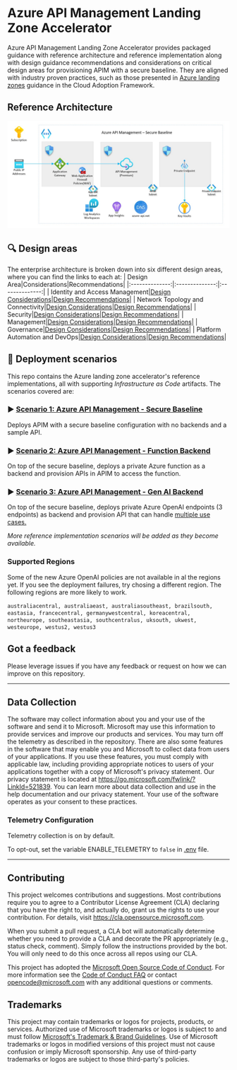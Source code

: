 # Azure API Management Landing Zone Accelerator

Azure API Management Landing Zone Accelerator provides packaged guidance with reference architecture and reference implementation along with design guidance recommendations and considerations on critical design areas for provisioning APIM with a secure baseline. They are aligned with industry proven practices, such as those presented in [Azure landing zones](https://learn.microsoft.com/azure/cloud-adoption-framework/ready/landing-zone/) guidance in the Cloud Adoption Framework.

## Reference Architecture

![image](/docs/images/apim-secure-baseline.jpg)

## :mag: Design areas

The enterprise architecture is broken down into six different design areas, where you can find the links to each at:
| Design Area|Considerations|Recommendations|
|:--------------:|:--------------:|:--------------:|
| Identity and Access Management|[Design Considerations](https://learn.microsoft.com/en-us/azure/cloud-adoption-framework/scenarios/app-platform/api-management/identity-and-access-management#design-considerations)|[Design Recommendations](https://learn.microsoft.com/en-us/azure/cloud-adoption-framework/scenarios/app-platform/api-management/identity-and-access-management#design-recommendations)|
| Network Topology and Connectivity|[Design Considerations](https://learn.microsoft.com/en-us/azure/cloud-adoption-framework/scenarios/app-platform/api-management/network-topology-and-connectivity#design-considerations)|[Design Recommendations](https://learn.microsoft.com/en-us/azure/cloud-adoption-framework/scenarios/app-platform/api-management/network-topology-and-connectivity#design-recommendations)|
| Security|[Design Considerations](https://learn.microsoft.com/en-us/azure/cloud-adoption-framework/scenarios/app-platform/api-management/security#design-considerations)|[Design Recommendations](https://learn.microsoft.com/en-us/azure/cloud-adoption-framework/scenarios/app-platform/api-management/security#design-recommendations)|
| Management|[Design Considerations](https://learn.microsoft.com/en-us/azure/cloud-adoption-framework/scenarios/app-platform/api-management/management#design-considerations)|[Design Recommendations](https://learn.microsoft.com/en-us/azure/cloud-adoption-framework/scenarios/app-platform/api-management/management#design-recommendation)|
| Governance|[Design Considerations](https://learn.microsoft.com/en-us/azure/cloud-adoption-framework/scenarios/app-platform/api-management/governance#design-considerations)|[Design Recommendations](https://learn.microsoft.com/en-us/azure/cloud-adoption-framework/scenarios/app-platform/api-management/governance#design-recommendations)|
| Platform Automation and DevOps|[Design Considerations](https://learn.microsoft.com/en-us/azure/cloud-adoption-framework/scenarios/app-platform/api-management/platform-automation-and-devops#design-considerations)|[Design Recommendations](https://learn.microsoft.com/en-us/azure/cloud-adoption-framework/scenarios/app-platform/api-management/platform-automation-and-devops#design-recommendations)|

## :rocket: Deployment scenarios

This repo contains the Azure landing zone accelerator's reference implementations, all with supporting *Infrastructure as Code* artifacts. The scenarios covered are:

### :arrow_forward: [Scenario 1: Azure API Management - Secure Baseline](scenarios/apim-baseline/README.md)

Deploys APIM with a secure baseline configuration with no backends and a sample API. 

### :arrow_forward: [Scenario 2: Azure API Management - Function Backend](scenarios/workload-functions/README.md)

On top of the secure baseline, deploys a private Azure function as a backend and provision APIs in APIM to access the function.

### :arrow_forward: [Scenario 3: Azure API Management - Gen AI Backend](scenarios/workload-genai/README.md)

On top of the secure baseline, deploys private Azure OpenAI endpoints (3 endpoints) as backend and provision API that can handle [multiple use cases.](./scenarios/workload-genai/README.md#scenarios-handled-by-this-accelerator)

*More reference implementation scenarios will be added as they become available.*

### Supported Regions

Some of the new Azure OpenAI policies are not available in al the regions yet. If you see the deployment failures, try chosing a different region. The following regions are more likely to work.

```shell
australiacentral, australiaeast, australiasoutheast, brazilsouth, eastasia, francecentral, germanywestcentral, koreacentral, northeurope, southeastasia, southcentralus, uksouth, ukwest, westeurope, westus2, westus3
```

## Got a feedback

Please leverage issues if you have any feedback or request on how we can improve on this repository.

---

## Data Collection

The software may collect information about you and your use of the software and send it to Microsoft. Microsoft may use this information to provide services and improve our products and services. You may turn off the telemetry as described in the repository. There are also some features in the software that may enable you and Microsoft to collect data from users of your applications. If you use these features, you must comply with applicable law, including providing appropriate notices to users of your applications together with a copy of Microsoft's privacy statement. Our privacy statement is located at https://go.microsoft.com/fwlink/?LinkId=521839. You can learn more about data collection and use in the help documentation and our privacy statement. Your use of the software operates as your consent to these practices.

### Telemetry Configuration

Telemetry collection is on by default.

To opt-out, set the variable ENABLE_TELEMETRY to `false` in [.env](./scenarios/.env) file.

---

## Contributing

This project welcomes contributions and suggestions.  Most contributions require you to agree to a
Contributor License Agreement (CLA) declaring that you have the right to, and actually do, grant us
the rights to use your contribution. For details, visit https://cla.opensource.microsoft.com.

When you submit a pull request, a CLA bot will automatically determine whether you need to provide
a CLA and decorate the PR appropriately (e.g., status check, comment). Simply follow the instructions
provided by the bot. You will only need to do this once across all repos using our CLA.

This project has adopted the [Microsoft Open Source Code of Conduct](https://opensource.microsoft.com/codeofconduct/).
For more information see the [Code of Conduct FAQ](https://opensource.microsoft.com/codeofconduct/faq/) or
contact [opencode@microsoft.com](mailto:opencode@microsoft.com) with any additional questions or comments.

## Trademarks

This project may contain trademarks or logos for projects, products, or services. Authorized use of Microsoft 
trademarks or logos is subject to and must follow 
[Microsoft's Trademark & Brand Guidelines](https://www.microsoft.com/en-us/legal/intellectualproperty/trademarks/usage/general).
Use of Microsoft trademarks or logos in modified versions of this project must not cause confusion or imply Microsoft sponsorship.
Any use of third-party trademarks or logos are subject to those third-party's policies.
